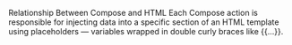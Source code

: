 Relationship Between Compose and HTML
Each Compose action is responsible for injecting data into a specific section of an HTML template using placeholders — variables wrapped in double curly braces like {{...}}.



